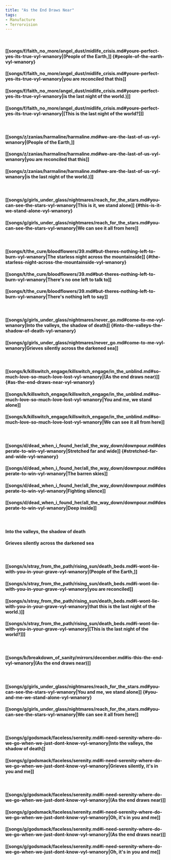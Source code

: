 ```yaml
---
title: "As the End Draws Near"
tags:
- Manufacture
- Terrorvision
---
```

&nbsp;
#### [[songs/f/faith_no_more/angel_dust/midlife_crisis.md#youre-perfect-yes-its-true-vyl-wnanory|(People of the Earth,]] {#people-of-the-earth-vyl-wnanory}
#### [[songs/f/faith_no_more/angel_dust/midlife_crisis.md#youre-perfect-yes-its-true-vyl-wnanory|you are reconciled that this]]
#### [[songs/f/faith_no_more/angel_dust/midlife_crisis.md#youre-perfect-yes-its-true-vyl-wnanory|is the last night of the world.)]]
#### [[songs/f/faith_no_more/angel_dust/midlife_crisis.md#youre-perfect-yes-its-true-vyl-wnanory|[This is the last night of the world?]]]
&nbsp;
#### [[songs/z/zanias/harmaline/harmaline.md#we-are-the-last-of-us-vyl-wnanory|(People of the Earth,]]
#### [[songs/z/zanias/harmaline/harmaline.md#we-are-the-last-of-us-vyl-wnanory|you are reconciled that this]]
#### [[songs/z/zanias/harmaline/harmaline.md#we-are-the-last-of-us-vyl-wnanory|is the last night of the world.)]]
&nbsp;
#### [[songs/g/girls_under_glass/nightmares/reach_for_the_stars.md#you-can-see-the-stars-vyl-wnanory|This is it, we stand alone]] {#this-is-it-we-stand-alone-vyl-wnanory}
#### [[songs/g/girls_under_glass/nightmares/reach_for_the_stars.md#you-can-see-the-stars-vyl-wnanory|We can see it all from here]]
&nbsp;
#### [[songs/t/the_cure/bloodflowers/39.md#but-theres-nothing-left-to-burn-vyl-wnanory|The starless night across the mountainside]] {#the-starless-night-across-the-mountainside-vyl-wnanory}
#### [[songs/t/the_cure/bloodflowers/39.md#but-theres-nothing-left-to-burn-vyl-wnanory|There's no one left to talk to]]
#### [[songs/t/the_cure/bloodflowers/39.md#but-theres-nothing-left-to-burn-vyl-wnanory|There's nothing left to say]]
&nbsp;
#### [[songs/g/girls_under_glass/nightmares/never_go.md#come-to-me-vyl-wnanory|Into the valleys, the shadow of death]] {#into-the-valleys-the-shadow-of-death-vyl-wnanory}
#### [[songs/g/girls_under_glass/nightmares/never_go.md#come-to-me-vyl-wnanory|Grieves silently across the darkened sea]]
&nbsp;
#### [[songs/k/killswitch_engage/killswitch_engage/in_the_unblind.md#so-much-love-so-much-love-lost-vyl-wnanory|(As the end draws near)]] {#as-the-end-draws-near-vyl-wnanory}
#### [[songs/k/killswitch_engage/killswitch_engage/in_the_unblind.md#so-much-love-so-much-love-lost-vyl-wnanory|You and me, we stand alone]]
#### [[songs/k/killswitch_engage/killswitch_engage/in_the_unblind.md#so-much-love-so-much-love-lost-vyl-wnanory|We can see it all from here]]
&nbsp;
#### [[songs/d/dead_when_i_found_her/all_the_way_down/downpour.md#desperate-to-win-vyl-wnanory|Stretched far and wide]] {#stretched-far-and-wide-vyl-wnanory}
#### [[songs/d/dead_when_i_found_her/all_the_way_down/downpour.md#desperate-to-win-vyl-wnanory|The barren skies]]
#### [[songs/d/dead_when_i_found_her/all_the_way_down/downpour.md#desperate-to-win-vyl-wnanory|Fighting silence]]
#### [[songs/d/dead_when_i_found_her/all_the_way_down/downpour.md#desperate-to-win-vyl-wnanory|Deep inside]]
&nbsp;
#### Into the valleys, the shadow of death
#### Grieves silently across the darkened sea
&nbsp;
#### [[songs/s/stray_from_the_path/rising_sun/death_beds.md#i-wont-lie-with-you-in-your-grave-vyl-wnanory|(People of the Earth,]]
#### [[songs/s/stray_from_the_path/rising_sun/death_beds.md#i-wont-lie-with-you-in-your-grave-vyl-wnanory|you are reconciled]]
#### [[songs/s/stray_from_the_path/rising_sun/death_beds.md#i-wont-lie-with-you-in-your-grave-vyl-wnanory|that this is the last night of the world.)]]
#### [[songs/s/stray_from_the_path/rising_sun/death_beds.md#i-wont-lie-with-you-in-your-grave-vyl-wnanory|[This is the last night of the world?]]]
&nbsp;
#### [[songs/b/breakdown_of_sanity/mirrors/december.md#is-this-the-end-vyl-wnanory|(As the end draws near)]]
&nbsp;
#### [[songs/g/girls_under_glass/nightmares/reach_for_the_stars.md#you-can-see-the-stars-vyl-wnanory|You and me, we stand alone]] {#you-and-me-we-stand-alone-vyl-wnanory}
#### [[songs/g/girls_under_glass/nightmares/reach_for_the_stars.md#you-can-see-the-stars-vyl-wnanory|We can see it all from here]]
&nbsp;
#### [[songs/g/godsmack/faceless/serenity.md#i-need-serenity-where-do-we-go-when-we-just-dont-know-vyl-wnanory|Into the valleys, the shadow of death]]
#### [[songs/g/godsmack/faceless/serenity.md#i-need-serenity-where-do-we-go-when-we-just-dont-know-vyl-wnanory|Grieves silently, it's in you and me]]
&nbsp;
#### [[songs/g/godsmack/faceless/serenity.md#i-need-serenity-where-do-we-go-when-we-just-dont-know-vyl-wnanory|(As the end draws near)]]
#### [[songs/g/godsmack/faceless/serenity.md#i-need-serenity-where-do-we-go-when-we-just-dont-know-vyl-wnanory|Oh, it's in you and me]]
#### [[songs/g/godsmack/faceless/serenity.md#i-need-serenity-where-do-we-go-when-we-just-dont-know-vyl-wnanory|(As the end draws near)]]
#### [[songs/g/godsmack/faceless/serenity.md#i-need-serenity-where-do-we-go-when-we-just-dont-know-vyl-wnanory|Oh, it's in you and me]]
